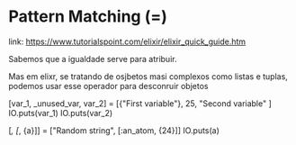 # Pattern Matching (=)

link: https://www.tutorialspoint.com/elixir/elixir_quick_guide.htm

Sabemos que a igualdade serve para atribuir.

Mas em elixr, se tratando de osjbetos masi complexos como listas e tuplas, podemos usar esse operador para desconruir objetos

[var_1, _unused_var, var_2] = [{"First variable"}, 25, "Second variable" ]
IO.puts(var_1)
IO.puts(var_2)

[_, [_, {a}]] = ["Random string", [:an_atom, {24}]]
IO.puts(a)


